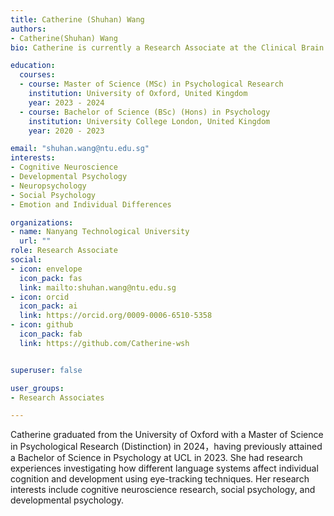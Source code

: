 ```yaml
---
title: Catherine (Shuhan) Wang
authors:
- Catherine(Shuhan) Wang
bio: Catherine is currently a Research Associate at the Clinical Brain Lab. 

education:
  courses:
  - course: Master of Science (MSc) in Psychological Research 
    institution: University of Oxford, United Kingdom
    year: 2023 - 2024
  - course: Bachelor of Science (BSc) (Hons) in Psychology
    institution: University College London, United Kingdom
    year: 2020 - 2023

email: "shuhan.wang@ntu.edu.sg"
interests:
- Cognitive Neuroscience
- Developmental Psychology
- Neuropsychology
- Social Psychology
- Emotion and Individual Differences

organizations:
- name: Nanyang Technological University
  url: ""
role: Research Associate
social:
- icon: envelope
  icon_pack: fas
  link: mailto:shuhan.wang@ntu.edu.sg
- icon: orcid
  icon_pack: ai
  link: https://orcid.org/0009-0006-6510-5358
- icon: github
  icon_pack: fab
  link: https://github.com/Catherine-wsh


superuser: false

user_groups:
- Research Associates

---
```


Catherine graduated from the University of Oxford with a Master of Science in Psychological Research (Distinction) in 2024，having previously attained a Bachelor of Science in Psychology at UCL in 2023. 
She had research experiences investigating how different language systems affect individual cognition and development using eye-tracking techniques.
Her research interests include cognitive neuroscience research, social psychology, and developmental psychology.
